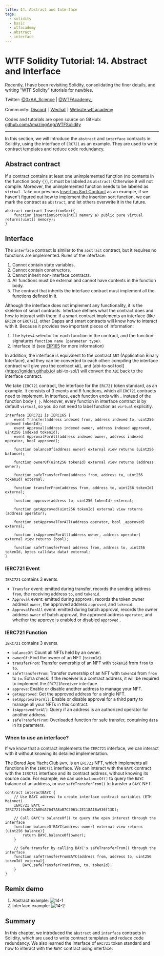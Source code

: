 ```yaml
---
title: 14. Abstract and Interface
tags:
  - solidity
  - basic
  - wtfacademy
  - abstract
  - interface
---
```


# WTF Solidity Tutorial: 14. Abstract and Interface

Recently, I have been revisiting Solidity, consolidating the finer details, and writing "WTF Solidity" tutorials for newbies. 

Twitter: [@0xAA_Science](https://twitter.com/0xAA_Science) | [@WTFAcademy_](https://twitter.com/WTFAcademy_)

Community: [Discord](https://discord.wtf.academy)｜[Wechat](https://docs.google.com/forms/d/e/1FAIpQLSe4KGT8Sh6sJ7hedQRuIYirOoZK_85miz3dw7vA1-YjodgJ-A/viewform?usp=sf_link)｜[Website wtf.academy](https://wtf.academy)

Codes and tutorials are open source on GitHub: [github.com/AmazingAng/WTFSolidity](https://github.com/AmazingAng/WTFSolidity)

-----

In this section, we will introduce the `abstract` and `interface` contracts in Solidity, using the interface of `ERC721` as an example. They are used to write contract templates and reduce code redundancy.

## Abstract contract

If a contract contains at least one unimplemented function (no contents in the function body `{}`), it must be labeled as `abstract`; Otherwise it will not compile. Moreover, the unimplemented function needs to be labeled as `virtual`. 
Take our previous [Insertion Sort Contract](https://github.com/AmazingAng/WTFSolidity/tree/main/07_InsertionSort) as an example, 
if we haven't figured out how to implement the insertion sort function, we can mark the contract as `abstract`, and let others overwrite it in the future.

```solidity
abstract contract InsertionSort{
    function insertionSort(uint[] memory a) public pure virtual returns(uint[] memory);
}
```

## Interface

The `interface` contract is similar to the `abstract` contract, but it requires no functions are implemented. Rules of the interface:

1. Cannot contain state variables.
2. Cannot contain constructors.
3. Cannot inherit non-interface contracts.
4. All functions must be external and cannot have contents in the function body.
5. The contract that inherits the interface contract must implement all the functions defined in it.

Although the interface does not implement any functionality, it is the skeleton of smart contracts. Interface 
defines what the contract does and how to interact with them: if a smart contract implements an interface (like `ERC20` or `ERC721`), 
other Dapps and smart contracts will know how to interact with it. Because it provides two important pieces of information:

1. The `bytes4` selector for each function in the contract, and the function signatures `function name (parameter type)`.
2. Interface id (see [EIP165](https://eips.ethereum.org/EIPS/eip-165) for more information)

In addition, the interface is equivalent to the contract `ABI` (Application Binary Interface), 
and they can be converted to each other: compiling the interface contract will give you the contract `ABI`, 
and [abi-to-sol tool](https://gnidan.github.io/ abi-to-sol/) will convert the `ABI` back to the interface contract.

We take `IERC721` contract, the interface for the `ERC721` token standard, as an example. It consists of 3 events and 9 functions, 
which all `ERC721` contracts need to implement. In interface, each function ends with `;` instead of the function body `{ }`. Moreover, every function in interface contract is by default `virtual`, so you do not need to label function as `virtual` explicitly.

```solidity
interface IERC721 is IERC165 {
    event Transfer(address indexed from, address indexed to, uint256 indexed tokenId);
    event Approval(address indexed owner, address indexed approved, uint256 indexed tokenId);
    event ApprovalForAll(address indexed owner, address indexed operator, bool approved);
    
    function balanceOf(address owner) external view returns (uint256 balance);

    function ownerOf(uint256 tokenId) external view returns (address owner);

    function safeTransferFrom(address from, address to, uint256 tokenId) external;

    function transferFrom(address from, address to, uint256 tokenId) external;

    function approve(address to, uint256 tokenId) external;

    function getApproved(uint256 tokenId) external view returns (address operator);

    function setApprovalForAll(address operator, bool _approved) external;

    function isApprovedForAll(address owner, address operator) external view returns (bool);

    function safeTransferFrom( address from, address to, uint256 tokenId, bytes calldata data) external;
}
```

### IERC721 Event
`IERC721` contains 3 events.
- `Transfer` event: emitted during transfer, records the sending address `from`, the receiving address `to`, and `tokenid`.
- `Approval` event: emitted during approval, records the token owner address `owner`, the approved address `approved`, and `tokenid`.
- `ApprovalForAll` event: emitted during batch approval, records the owner address `owner` of batch approval, the approved address `operator`, and whether the approve is enabled or disabled `approved` .

### IERC721 Function
`IERC721` contains 3 events.
- `balanceOf`: Count all NFTs held by an owner.
- `ownerOf`: Find the owner of an NFT (`tokenId`).
- `transferFrom`: Transfer ownership of an NFT with `tokenId` from `from` to `to`.
- `safeTransferFrom`: Transfer ownership of an NFT with `tokenId` from `from` to `to`. Extra check: if the receiver is a contract address, it will be required to implement the `ERC721Receiver` interface.
- `approve`: Enable or disable another address to manage your NFT.
- `getApproved`: Get the approved address for a single NFT.
- `setApprovalForAll`: Enable or disable approval for a third party to manage all your NFTs in this contract.
- `isApprovedForAll`: Query if an address is an authorized operator for another address.
- `safeTransferFrom`: Overloaded function for safe transfer, containing `data` in its paramters.


### When to use an interface?
If we know that a contract implements the `IERC721` interface, we can interact with it without knowing its detailed implementation.

The Bored Ape Yacht Club `BAYC` is an `ERC721` NFT, which implements all functions in the `IERC721` interface. We can interact with the `BAYC` contract with the `IERC721` interface and its contract address, without knowing its source code.
For example, we can use `balanceOf()` to query the `BAYC` balance of an address, or use `safeTransferFrom()` to transfer a `BAYC` NFT.


```solidity
contract interactBAYC {
    // Use BAYC address to create interface contract variables (ETH Mainnet)
    IERC721 BAYC = IERC721(0xBC4CA0EdA7647A8aB7C2061c2E118A18a936f13D);

    // Call BAYC's balanceOf() to query the open interest through the interface
    function balanceOfBAYC(address owner) external view returns (uint256 balance){
        return BAYC.balanceOf(owner);
    }

    // Safe transfer by calling BAYC's safeTransferFrom() through the interface
    function safeTransferFromBAYC(address from, address to, uint256 tokenId) external{
        BAYC.safeTransferFrom(from, to, tokenId);
    }
}
```

## Remix demo
1. Abstract example:
  ![14-1](./img/14-1.png)
2. Interface example:
  ![14-2](./img/14-2.png)

## Summary
In this chapter, we introduced the `abstract` and `interface` contracts in Solidity, which are used to write contract templates and reduce code redundancy.
We also learned the interface of `ERC721` token standard and how to interact with the `BAYC` contract using interface.
